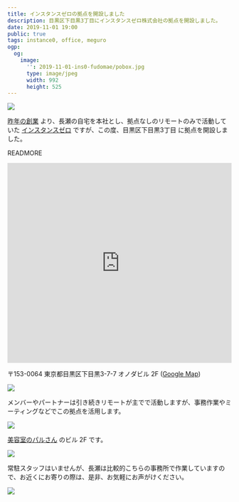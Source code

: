 ```yaml
---
title: インスタンスゼロの拠点を開設しました
description: 目黒区下目黒3丁目にインスタンスゼロ株式会社の拠点を開設しました。
date: 2019-11-01 19:00
public: true
tags: instance0, office, meguro
ogp:
  og:
    image:
      '': 2019-11-01-ins0-fudomae/pobox.jpg
      type: image/jpeg
      width: 992
      height: 525
---
```


![](2019-11-01-ins0-fudomae/pobox.jpg)

[昨年の創業] より、長瀬の自宅を本社とし、拠点なしのリモートのみで活動していた [インスタンスゼロ] ですが、この度、目黒区下目黒3丁目 に拠点を開設しました。

READMORE

<iframe src="https://www.google.com/maps/embed?pb=!1m18!1m12!1m3!1d3242.953133016014!2d139.70885291525747!3d35.628881880206485!2m3!1f0!2f0!3f0!3m2!1i1024!2i768!4f13.1!3m3!1m2!1s0x60188b21e5ac1a3b%3A0x1ece50a0e079fcb4!2z44Kk44Oz44K544K_44Oz44K544K844Ot5qCq5byP5Lya56S-!5e0!3m2!1sja!2sjp!4v1572604404880!5m2!1sja!2sjp" width="100%" height="450" frameborder="0" style="border:0;" allowfullscreen=""></iframe>

〒153-0064 東京都目黒区下目黒3-7-7 オノダビル 2F ([Google Map])

![](2019-11-01-ins0-fudomae/inside1.jpg)

メンバーやパートナーは引き続きリモートが主でで活動しますが、事務作業やミーティングなどでこの拠点を活用します。

![](2019-11-01-ins0-fudomae/inside2.jpg)

[美容室のパルさん] のビル 2F です。

![](2019-11-01-ins0-fudomae/outside.jpg)

常駐スタッフはいませんが、長瀬は比較的こちらの事務所で作業していますので、お近くにお寄りの際は、是非、お気軽にお声がけください。

![](2019-11-01-ins0-fudomae/crossing.jpg)

[昨年の創業]: /2019/02/01/instance0/
[美容室のパルさん]: https://goo.gl/maps/6bQR7EeRCJ1w6TAC6
[Google Map]: https://g.page/ins0jp?share
[インスタンスゼロ]: https://ins0.jp/